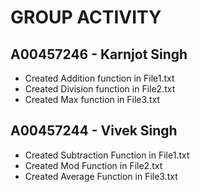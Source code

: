 # GROUP ACTIVITY

## A00457246 - Karnjot Singh
+ Created Addition function in File1.txt
+ Created Division function in File2.txt
+ Created Max function in File3.txt


## A00457244 - Vivek Singh
+ Created Subtraction Function in File1.txt
+ Created Mod Function in File2.txt
+ Created Average Function in File3.txt
